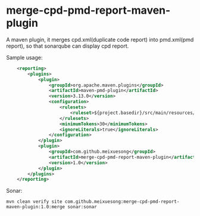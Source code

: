 # merge-cpd-pmd-report-maven-plugin

A maven plugin, it merges cpd.xml(duplicate code report) into pmd.xml(pmd report), so that sonarqube can display cpd report.

Sample usage:

```xml
    <reporting>
        <plugins>
            <plugin>
                <groupId>org.apache.maven.plugins</groupId>
                <artifactId>maven-pmd-plugin</artifactId>
                <version>3.13.0</version>
                <configuration>
                    <rulesets>
                        <ruleset>${project.basedir}/src/main/resources/pmd.xml</ruleset>
                    </rulesets>
                    <minimumTokens>30</minimumTokens>
                    <ignoreLiterals>true</ignoreLiterals>
                </configuration>
            </plugin>
            <plugin>
                <groupId>com.github.meixuesong</groupId>
                <artifactId>merge-cpd-pmd-report-maven-plugin</artifactId>
                <version>1.0</version>
            </plugin>
        </plugins>
    </reporting>
```    

Sonar:

```
mvn clean verify site com.github.meixuesong:merge-cpd-pmd-report-maven-plugin:1.0:merge sonar:sonar
```
